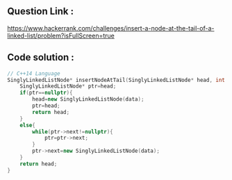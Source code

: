 ## Question Link :

https://www.hackerrank.com/challenges/insert-a-node-at-the-tail-of-a-linked-list/problem?isFullScreen=true

## Code solution :

```cpp
// C++14 Language
SinglyLinkedListNode* insertNodeAtTail(SinglyLinkedListNode* head, int data) {
    SinglyLinkedListNode* ptr=head;
    if(ptr==nullptr){
        head=new SinglyLinkedListNode(data);
        ptr=head;
        return head;
    }
    else{
        while(ptr->next!=nullptr){
            ptr=ptr->next;
        }
        ptr->next=new SinglyLinkedListNode(data); 
    }
    return head;
}

```